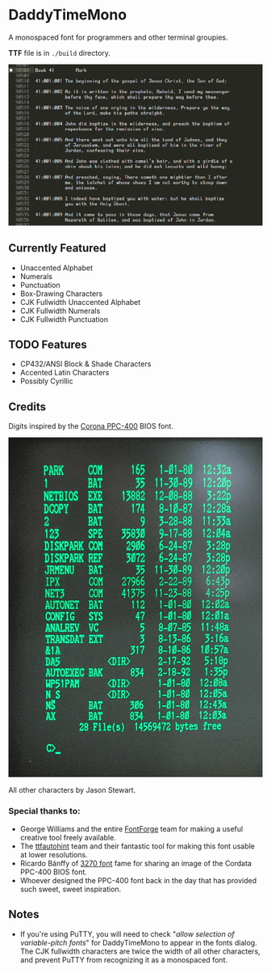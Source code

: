 # DaddyTimeMono
A monospaced font for programmers and other terminal groupies.

**TTF** file is in `./build` directory.

![DaddyTimeMono Font Sample](DaddyTimeMono-sample.gif)

## Currently Featured

- Unaccented Alphabet
- Numerals
- Punctuation
- Box-Drawing Characters
- CJK Fullwidth Unaccented Alphabet
- CJK Fullwidth Numerals
- CJK Fullwidth Punctuation

## TODO Features

- CP432/ANSI Block & Shade Characters
- Accented Latin Characters
- Possibly Cyrillic

## Credits
Digits inspired by the [Corona PPC-400](https://en.wikipedia.org/wiki/Corona_Data_Systems#Corona_PPC-400) BIOS font.

![PPC-400 BIOS Font](cordata-font.png)

All other characters by Jason Stewart.

### Special thanks to:

- George Williams and the entire [FontForge](http://fontforge.github.io/en-US/) team for making a useful creative tool freely available.
- The [ttfautohint](https://www.freetype.org/ttfautohint/) team and their fantastic tool for making this font usable at lower resolutions.
- Ricardo Bánffy of [3270 font](https://github.com/rbanffy/3270font) fame for sharing an image of the Cordata PPC-400 BIOS font.
- Whoever designed the PPC-400 font back in the day that has provided such sweet, sweet inspiration.

## Notes

- If you're using PuTTY, you will need to check "*allow selection of variable-pitch fonts*" for DaddyTimeMono to appear in the fonts dialog.  The CJK fullwidth characters are twice the width of all other characters, and prevent PuTTY from recognizing it as a monospaced font.
